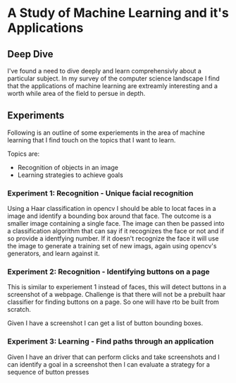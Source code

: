 # A Study of Machine Learning and it's Applications

## Deep Dive

I've found a need to dive deeply and learn comprehensivly about a particular
subject. In my survey of the computer science landscape I find that the
applications of machine learning are extreamly interesting and a worth while
area of the field to persue in depth. 

## Experiments

Following is an outline of some experiements in the area of machine learning
that I find touch on the topics that I want to learn.

Topics are:

* Recognition of objects in an image
* Learning strategies to achieve goals

### Experiment 1: Recognition - Unique facial recognition

Using a Haar classification in opencv I should be able to locat faces in a
image and identify a bounding box around that face. The outcome is a
smaller image containing a single face. The image can then be passed into a
classification algorithm that can say if it recognizes the face or not and 
if so provide a identfying number. If it doesn't recognize the face it will 
use the image to generate a training set of new imags, again using opencv's
generators, and learn against it.

### Experiment 2: Recognition - Identifying buttons on a page

This is similar to experiement 1 instead of faces, this will detect buttons in a
screenshot of a webpage. Challenge is that there will not be a prebuilt haar
classifier for finding buttons on a page. So one will have rto be built from
scratch. 

Given I have a screenshot I can get a list of button bounding boxes. 

### Experiment 3: Learning - Find paths through an application

Given I have an driver that can perform clicks and take screenshots and I can
identify a goal in a screenshot then I can evaluate a strategy for a sequence of
button presses

